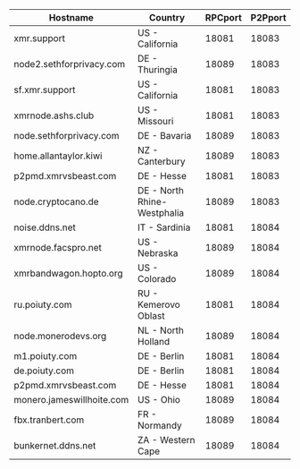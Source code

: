 Hostname | Country | RPCport | P2Pport
--- | --- | --- | ---
xmr.support | US - California | 18081 | 18083
node2.sethforprivacy.com | DE - Thuringia | 18089 | 18083
sf.xmr.support | US - California | 18081 | 18083
xmrnode.ashs.club | US - Missouri | 18081 | 18083
node.sethforprivacy.com | DE - Bavaria | 18089 | 18083
home.allantaylor.kiwi | NZ - Canterbury | 18089 | 18083
p2pmd.xmrvsbeast.com | DE - Hesse | 18081 | 18083
node.cryptocano.de | DE - North Rhine-Westphalia | 18089 | 18083
noise.ddns.net | IT - Sardinia | 18081 | 18084
xmrnode.facspro.net | US - Nebraska | 18089 | 18084
xmrbandwagon.hopto.org | US - Colorado | 18089 | 18084
ru.poiuty.com | RU - Kemerovo Oblast | 18081 | 18084
node.monerodevs.org | NL - North Holland | 18089 | 18084
m1.poiuty.com | DE - Berlin | 18081 | 18084
de.poiuty.com | DE - Berlin | 18081 | 18084
p2pmd.xmrvsbeast.com | DE - Hesse | 18081 | 18084
monero.jameswillhoite.com | US - Ohio | 18089 | 18084
fbx.tranbert.com | FR - Normandy | 18089 | 18084
bunkernet.ddns.net | ZA - Western Cape | 18089 | 18084
